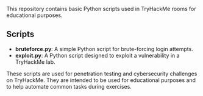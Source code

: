 This repository contains basic Python scripts used in TryHackMe rooms for educational purposes.

## Scripts

- **bruteforce.py**: A simple Python script for brute-forcing login attempts.
- **exploit.py**: A Python script designed to exploit a vulnerability in a TryHackMe lab.

These scripts are used for penetration testing and cybersecurity challenges on TryHackMe. They are intended to be used for educational purposes and to help automate common tasks during exercises.
